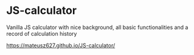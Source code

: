 # JS-calculator

Vanilla JS calculator with nice background, all basic functionalities and a record of calculation history

https://mateusz627.github.io/JS-calculator/

